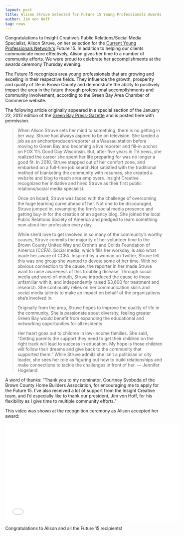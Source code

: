 ```yaml
---
layout: post
title: Alison Struve Selected for Future 15 Young Professionals Awards
author: Jim von Hoff
tag: news
---
```


Congratulations to Insight Creative’s Public Relations/Social Media Specialist, Alison Struve, on her selection for the [Current Young Professionals Network's](http://www.titletown.org/programs/young-professionalscurrent) Future 15. In addition to helping our clients communicate more effectively, Alison gives her time to a number of community efforts. We were proud to celebrate her accomplishments at the awards ceremony Thursday evening.

The Future 15 recognizes area young professionals that are growing and excelling in their respective fields. They influence the growth, prosperity and quality of life in Brown County and demonstrate the ability to positively impact the area in the future through professional accomplishments and community involvement, according to the Green Bay Area Chamber of Commerce website.

The following article originally appeared in a special section of the January 22, 2012 edition of the [Green Bay Press-Gazette](http://www.greenbaypressgazette.com/ic/issuu/future152012.shtml) and is posted here with permission.

>When Alison Struve sets her mind to something, there is no getting in her way. Struve had always aspired to be on television. She landed a job as an anchor/producer/reporter at a Wausau station before moving to Green Bay and becoming a live reporter and fill-in anchor on FOX 11’s Good Day Wisconsin. But, after five years in TV news, she realized the career she spent her life preparing for was no longer a good fit. In 2010, Struve stepped out of her comfort zone, and embarked on a full-time job search.Not satisfied with the traditional method of blanketing the community with resumes, she created a website and blog to reach area employers. Insight Creative recognized her initiative and hired Struve as their first public relations/social media specialist.
>
>Once on board, Struve was faced with the challenge of overcoming the huge learning curve ahead of her. Not one to be discouraged, Struve jumped in, revamping the firm’s social media presence and getting buy-in for the creation of an agency blog. She joined the local Public Relations Society of America and pledged to learn something new about her profession every day.
>
>While she’d love to get involved in so many of the community’s worthy causes, Struve commits the majority of her volunteer time to the Brown County United Way and Crohn’s and Colitis Foundation of America (CCFA). Social media, which fills her workday, is also what made her aware of CCFA. Inspired by a woman on Twitter, Struve felt this was one group she wanted to devote some of her time. With no obvious connection to the cause, the reporter in her made Struve want to raise awareness of this troubling disease. Through social media and word-of-mouth, Struve introduced the cause to those unfamiliar with it, and independently raised $3,600 for treatment and research. She continually relies on her communication skills and social media talents to make an impact on behalf of the organizations she’s involved in.
>
>Originally from the area, Struve hopes to improve the quality of life in the community. She is passionate about diversity, feeling greater Green Bay would benefit from expanding the educational and networking opportunities for all residents.
>
>Her heart goes out to children in low-income families. She said, “Getting parents the support they need to get their children on the right track will lead to success in education. My hope is those children will follow their dreams and give back to the community that supported them.” While Struve admits she isn’t a politician or city leader, she sees her role as figuring out how to build relationships and make connections to tackle the challenges in front of her. –– Jennifer Hogeland

A word of thanks: “Thank you to my nominator, Courtney Svoboda of the Brown County Home Builders Association, for encouraging me to apply for the Future 15. I’ve also received a lot of support from the Insight Creative team, and I’d especially like to thank our president, Jim von Hoff, for his flexibility as I give time to multiple community efforts.”

This video was shown at the recognition ceremony as Alison accepted her award:

<iframe width="560" height="315" src="//www.youtube.com/embed/y28Cd2DlEfk" frameborder="0" allowfullscreen></iframe>

Congratulations to Alison and all the Future 15 recipients!
